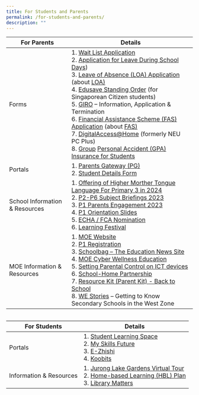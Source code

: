 ```yaml
---
title: For Students and Parents
permalink: /for-students-and-parents/
description: ""
---
```

| For Parents | Details | 
| -------- | -------- | 
| Forms | 1. [Wait List Application](https://go.gov.sg/fpswaitlist)<br>2. [Application for Leave During School Days](/files/Application%20for%20Leave%20During%20School%20Days%20v202301.pdf))<br>3. [Leave of Absence (LOA) Application](https://go.gov.sg/fpsloa) (about [LOA)](https://www.moe.gov.sg/returning-singaporeans)<br>4. [Edusave Standing Order](https://form.gov.sg/5be24a1bb3f842000fdc4e59) (for Singaporean Citizen students)<br>5. [GIRO](https://www.moe.gov.sg/financial-matters/fees/egiro) – Information, Application &amp; Termination<br>6. [Financial Assistance Scheme (FAS) Application](https://go.gov.sg/moe-efas) (about    [FAS)](https://www.moe.gov.sg/financial-matters/financial-assistance)<br>7. [DigitalAccess@Home](https://www.imda.gov.sg/dah) (formerly NEU PC Plus)<br>8. [Group](https://studentgpa.incomegroupins.com.sg/) [Personal Accident (GPA) Insurance for Students](https://studentgpa.incomegroupins.com.sg/) |   
| Portals | 1. [Parents Gateway (PG)](https://pg.moe.edu.sg/)<br>2. [Student Details Form](https://pg.moe.edu.sg/forms/sdf) |
| School Information &amp; Resources | 1. [Offering of Higher Morther Tongue Language For Primary 3 in 2024](https://go.gov.sg/hmtl-p3-2024)<br>2. [P2-P6 Subject Briefings 2023](https://www.frontierpri.moe.edu.sg/subject-briefings-2023/)<br>3. [P1 Parents Engagement 2023](https://drive.google.com/file/d/1dVgumKkkOWFyFoGua9lYRZqFgEszEUUw/view?usp=share_link)<br>4. [P1 Orientation Slides](https://www.frontierpri.moe.edu.sg/p1-orientation-slides/)<br>5. [ECHA / FCA Nomination](https://www.frontierpri.moe.edu.sg/echa-fca-nomination-links/)<br>6. [Learning Festival](https://www.frontierpri.moe.edu.sg/learning-festival-for-parents/)
| MOE Information &amp; Resources | 1. [MOE Website](https://www.moe.gov.sg/)<br>2. [P1 Registration](https://www.moe.gov.sg/primary/p1-registration)<br>3. [Schoolbag – The Education News Site](https://www.schoolbag.edu.sg/)<br>4. [MOE Cyber Wellness Education](https://www.moe.gov.sg/education-in-sg/our-programmes/cyber-wellness) <br>5. [Setting Parental Control on ICT devices](https://www.moe.gov.sg/news/press-releases/20190216-guidelines-for-school-home-partnership-preparing-students-for-the-future)<br>6. [School-Home Partnership](https://www.schoolbag.edu.sg/)<br>7. [Resource Kit (Parent Kit) - Back to School](/files/Resource-Kit-Parent-Kit-Back-to-School-Updated-final.pdf)<br>8. [WE Stories](https://online.fliphtml5.com/obrr/qkde/)   – Getting to Know Secondary Schools in the West Zone

```

```

| For Students | Details | 
| -------- | -------- |
| Portals | 1. [Student Learning Space](https://vle.learning.moe.edu.sg/login)<br>2. [My Skills Future](https://www.myskillsfuture.gov.sg/content/student/en/primary.html)<br>3. [E-Zhishi](https://www.ezhishi.net/Contents/index.html)<br>4. [Koobits ](https://member.koobits.com/) |
| Information &amp; Resources | 1. [Jurong Lake Gardens Virtual Tour](https://singapore360.com/360/juronglakegardens)<br>2. [Home-based Learning (HBL) Plan](https://www.frontierpri.moe.edu.sg/hbl-2/)<br>3. [Library Matters](https://www.frontierpri.moe.edu.sg/library-matters/)